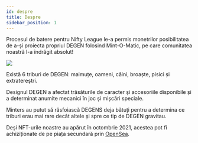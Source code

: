 ```yaml
---
id: despre
title: Despre
sidebar_position: 1
---
```


Procesul de batere pentru Nifty League le-a permis monetrilor posibilitatea de a-și proiecta propriul DEGEN folosind Mint-O-Matic, pe care comunitatea noastră l-a îndrăgit absolut!

![](/img/mintomatic.gif)

Există 6 triburi de DEGEN: maimuțe, oameni, câini, broaște, pisici și extratereștri.

Designul DEGEN a afectat trăsăturile de caracter și accesoriile disponibile și a determinat anumite mecanici în joc și mișcări speciale.

Minters au putut să răsfoiască DEGENS deja bătuți pentru a determina ce triburi erau mai rare decât altele și spre ce tip de DEGEN gravitau.

Deși NFT-urile noastre au apărut în octombrie 2021, acestea pot fi achiziționate de pe piața secundară prin [OpenSea](https://opensea.io/collection/niftydegen).
